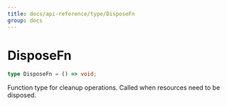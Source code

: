 ```yaml
---
title: docs/api-reference/type/DisposeFn
group: docs
---
```


# DisposeFn

```ts
type DisposeFn = () => void;
```

Function type for cleanup operations.
Called when resources need to be disposed.
